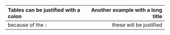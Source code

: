 Tables can be justified with a colon | Another example with a long title
:----------------|-------------:
because of the `:` | these will be justified

